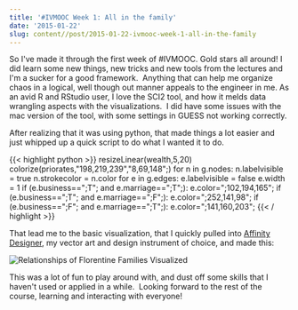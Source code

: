 ```yaml
---
title: '#IVMOOC Week 1: All in the family'
date: '2015-01-22'
slug: content//post/2015-01-22-ivmooc-week-1-all-in-the-family
---
```

So I've made it through the first week of #IVMOOC. Gold stars all around!
I did learn some new things, new tricks and new tools from the lectures and I'm a sucker for a good framework.  Anything that can help me organize chaos in a logical, well though out manner appeals to the engineer in me. As an avid R and RStudio user, I love the SCI2 tool, and how it melds data wrangling aspects with the visualizations.  I did have some issues with the mac version of the tool, with some settings in GUESS not working correctly.

After realizing that it was using python, that made things a lot easier and just whipped up a quick script to do what I wanted it to do.

{{< highlight python >}}
resizeLinear(wealth,5,20)
colorize(priorates,"198,219,239","8,69,148";)
for n in g.nodes:
    n.labelvisible = true
    n.strokecolor = n.color
for e in g.edges:
    e.labelvisible = false
    e.width = 1
    if (e.business==";T"; and e.marriage==";T";):
        e.color=";102,194,165";
    if (e.business==";T"; and e.marriage==";F";):
        e.color=";252,141,98";
    if (e.business==";F"; and e.marriage==";T";):
        e.color=";141,160,203";
{{< / highlight >}}

That lead me to the basic visualization, that I quickly pulled into [Affinity Designer](http://affinity.serif.com/en-gb/), my vector art and design instrument of choice, and made this:

![Relationships of Florentine Families Visualized](/img/ivmooc-ass-12.png)

This was a lot of fun to play around with, and dust off some skills that I haven't used or applied in a while.  Looking forward to the rest of the course, learning and interacting with everyone!

